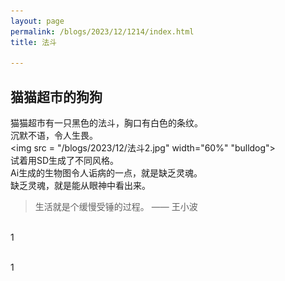 ```yaml
---
layout: page
permalink: /blogs/2023/12/1214/index.html
title: 法斗 

---
```


## 猫猫超市的狗狗  

猫猫超市有一只黑色的法斗，胸口有白色的条纹。<br>
沉默不语，令人生畏。<br>
<img src = "/blogs/2023/12/法斗2.jpg" width="60%" "bulldog">
<br>
试着用SD生成了不同风格。
<br>
Ai生成的生物图令人诟病的一点，就是缺乏灵魂。
<br>
缺乏灵魂，就是能从眼神中看出来。
<br>


> 生活就是个缓慢受锤的过程。 —— 王小波

<br>1

<br>1
